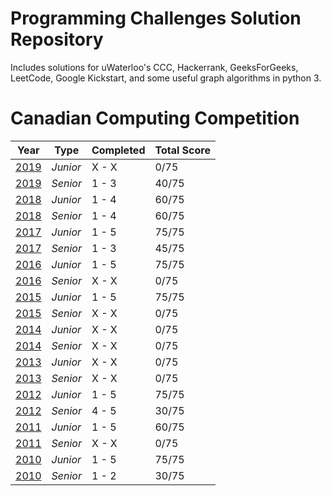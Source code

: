 # Programming Challenges Solution Repository
Includes solutions for uWaterloo's CCC, Hackerrank, GeeksForGeeks, LeetCode, Google Kickstart, and some useful graph algorithms in python 3.
# Canadian Computing Competition

| **Year**  |  **Type**  |  **Completed**  | **Total Score**
|---|---|---|---
| [2019](../master/2019) |  *Junior* | X - X  | 0/75
| [2019](../master/2019) |  *Senior* | 1 - 3  | 40/75
| [2018](../master/2018) |  *Junior* | 1 - 4  | 60/75
| [2018](../master/2018) |  *Senior* | 1 - 4  | 60/75
| [2017](../master/2017) |  *Junior* | 1 - 5  | 75/75
| [2017](../master/2017) |  *Senior* | 1 - 3  | 45/75
| [2016](../master/2016) |  *Junior* | 1 - 5  | 75/75
| [2016](../master/2016) |  *Senior* | X - X  | 0/75
| [2015](../master/2015) |  *Junior* | 1 - 5  | 75/75
| [2015](../master/2015) |  *Senior* | X - X  | 0/75
| [2014](../master/2014) |  *Junior* | X - X  | 0/75
| [2014](../master/2014) |  *Senior* | X - X  | 0/75
| [2013](../master/2013) |  *Junior* | X - X  | 0/75
| [2013](../master/2013) |  *Senior* | X - X  | 0/75
| [2012](../master/2012) |  *Junior* | 1 - 5  | 75/75
| [2012](../master/2012) |  *Senior* | 4 - 5  | 30/75
| [2011](../master/2011) |  *Junior* | 1 - 5  | 60/75
| [2011](../master/2011) |  *Senior* | X - X  | 0/75
| [2010](../master/2010) |  *Junior* | 1 - 5  | 75/75
| [2010](../master/2010) |  *Senior* | 1 - 2  | 30/75
